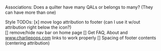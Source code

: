 Associations:
    Does a quilter have many QALs or belongs to many? (They can have more than one)

Style TODOs:
[x] move logo attribution to footer (can I use it w/out attribution right below the icon?)   
[] remove/hide nav bar on home page
[] Get FAQ, About and www.charliepops.com links to work properly
[] Spacing of footer contents (centering attribution)

